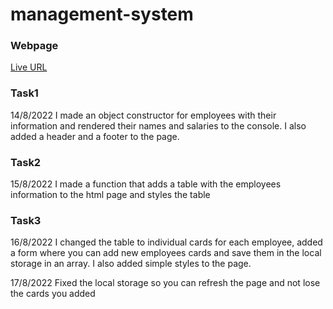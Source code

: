 # management-system

### Webpage

[Live URL](https://duaanawwas.github.io/management-system/)

### Task1

14/8/2022
I made an object constructor for employees with their information and rendered their names and salaries to the console.
I also added a header and a footer to the page.

### Task2

15/8/2022
I made a function that adds a table with the employees information to the html page and styles the table

### Task3

16/8/2022
I changed the table to individual cards for each employee, added a form where you can add new employees cards and save them in the local storage in an array.
I also added simple styles to the page.

17/8/2022
Fixed the local storage so you can refresh the page and not lose the cards you added
